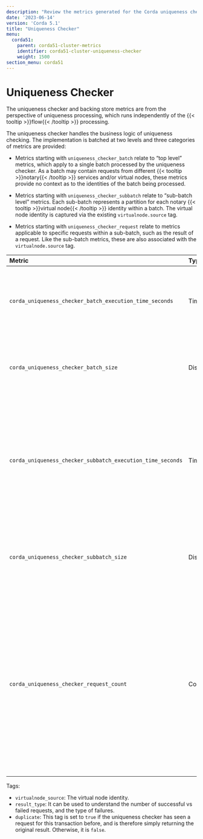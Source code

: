 ```yaml
---
description: "Review the metrics generated for the Corda uniqueness checker. The uniqueness checker handles the business logic of uniqueness checking."
date: '2023-06-14'
version: 'Corda 5.1'
title: "Uniqueness Checker"
menu:
  corda51:
    parent: corda51-cluster-metrics
    identifier: corda51-cluster-uniqueness-checker
    weight: 1500
section_menu: corda51
---
```


# Uniqueness Checker

The uniqueness checker and backing store metrics are from the perspective of uniqueness processing, which runs independently of the {{< tooltip >}}flow{{< /tooltip >}} processing.

The uniqueness checker handles the business logic of uniqueness checking.
The implementation is batched at two levels and three categories of metrics are provided:

* Metrics starting with `uniqueness_checker_batch` relate to “top level” metrics, which apply to a single batch processed by the uniqueness checker. As a batch may contain requests from different {{< tooltip >}}notary{{< /tooltip >}} services and/or virtual nodes, these metrics provide no context as to the identities of the batch being processed.

* Metrics starting with `uniqueness_checker_subbatch` relate to “sub-batch level” metrics. Each sub-batch represents a partition for each notary {{< tooltip >}}virtual node{{< /tooltip >}} identity within a batch. The virtual node identity is captured via the existing `virtualnode.source` tag.

* Metrics starting with `uniqueness_checker_request` relate to metrics applicable to specific requests within a sub-batch, such as the result of a request. Like the sub-batch metrics, these are also associated with the `virtualnode.source` tag.

<style>
table th:first-of-type {
    width: 25%;
}
table th:nth-of-type(2) {
    width: 10%;
}
table th:nth-of-type(3) {
    width: 20%;
}
table th:nth-of-type(4) {
    width: 45%;
}
</style>

| Metric | Type | Tags | Description |
| :----------- | :----------- | :----------- | :----------- |
| `corda_uniqueness_checker_batch_execution_time_seconds` | Timer | None | The overall time for the uniqueness checker to process a batch, inclusive of all sub-batches. |
| `corda_uniqueness_checker_batch_size` | DistributionSummary | None | The number of requests in a batch processed by the uniqueness checker. |
| `corda_uniqueness_checker_subbatch_execution_time_seconds` | Timer | <ul><li>`virtualnode_source`</li></ul> | The time for the uniqueness checker to process a sub-batch, that is, a partition of a batch segregated by notary virtual node {{< tooltip >}}holding identity{{< /tooltip >}}. |
| `corda_uniqueness_checker_subbatch_size` | DistributionSummary | <ul><li>`virtualnode_source`</li></ul> | The number of requests in a sub-batch processed by the uniqueness checker. |
| `corda_uniqueness_checker_request_count` | Counter | <ul><li>`virtualnode_source`</li><li>`result_type`</li><li>`duplicate`</li></ul> | A count of the number of requests processed. On its own this simply duplicates information that is already captured at the batch and sub-batch levels, but the tags can be used to provide additional context not available in the other metrics. |

Tags:

* `virtualnode_source`: The virtual node identity.
* `result_type`: It can be used to understand the number of successful vs failed requests, and the type of failures.
* `duplicate`: This tag is set to `true` if the uniqueness checker has seen a request for this transaction before, and is therefore simply returning the original result. Otherwise, it is `false`.
